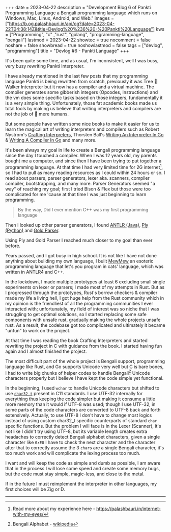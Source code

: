 +++
date = 2023-04-22
description = "Development Blog 6 of Pankti Programming Language a Bengali programming language which runs on Windows, Mac, Linux, Android, and Web."
images = ["https://b.og.palashbauri.in/api/og?date=2023-04-22T04:38:14Z&title=Devlog%20%236%20-%20Pankti%20Language"]
kws = ["Programming", "c" ,"rust", "golang", "programming-language", "bengali"]
lastmod = 2023-04-22
showtoc = true
nocomment = false
noshare = false
showbread = true
noshowlastmod = false
tags = ["devlog", "programming"]
title = "Devlog #6 - Pankti Language"
+++

It's been quite some time, and as usual, I'm inconsistent, well I was busy, very busy rewriting Pankti Interpreter.

I have already mentioned in the last few posts that my programming language Pankti is being rewritten from scratch, previously it was Tree 🌳 Walker Interpreter but it now has a compiler and a virtual machine. The compiler generates some gibberish integers (Opcodes, Instructions) and the vm does some specific tasks based on those integers, fundamentally it is a very simple thing. Unfortunately, those fat academic books made us total fools by making us believe that writing interpreters and compilers are not the job of 🤹 mere humans. 

But some people have written some nice books to make it easier for us to learn the magical art of writing interpreters and compilers such as Robert Nystrom's [Crafting Interpreters](https://craftinginterpreters.com/), Thorsten Ball's [Writing An Interpreter In Go](https://interpreterbook.com/) & [Writing A Compiler In Go](https://compilerbook.com/) and many more.

It's been always my goal in life to create a Bengali programming language since the day I touched a compiler. When I was 12 years old, my parents bought me a computer, and since then I have been trying to put together a programming language. At that time I had very limited time for 2G internet[^1], so I had to pull as many reading resources as I could within 24 hours or so. I read about parsers,  parser generators, lexer aka. scanners, compiler compiler, bootstrapping, and many more. Parser Generators seemed "a way" of reaching my goal; first I tried Bison & Flex but those were too complicated for me 'cause at that time I was just beginning to learn programming. 

> By the way, Did I ever mention C++ was my first programming language

Then I looked up other parser generators, I found [ANTLR (Java)](https://www.antlr.org/), [Ply (Python)](https://github.com/dabeaz/ply) and [Gold Parser](http://www.goldparser.org/).

Using Ply and Gold Parser I reached much closer to my goal than ever before.

Years passed, and I got busy in high school. It is not like I have not done anything about building my own language, I built [MewMew](https://github.com/bauripalash/mewmew) an esoteric programming language that let's you program in cats' language, which was written in ANTLR4 and C++.

In the lockdown, I made multiple prototypes at least 6 excluding small single experiments on lexer or parsers; I made most of my attempts in Rust. But as I progressed through the prototypes, Rust's borrow checkers & compiler made my life a living hell, I got huge help from the Rust community which in my opinion is the friendliest of all the programming communities I ever interacted with; unfortunately, my field of interest was so niche that I was struggling to get optimal solutions, so I started replacing some safe components with unsafe rust, gradually making the whole projects unsafe rust. As a result, the codebase got too complicated and ultimately it became "unfun" to work on the project.

At that time I was reading the book Crafting Interpreters and started rewriting the project in C with guidance from the book. I started having fun again and I almost finished the project. 

The most difficult part of the whole project is Bengali support, programming language like Rust, and Go supports Unicode very well but C is bare bones, I had to write big chunks of helper codes to handle Bengali[^2] Unicode characters properly but I believe I have kept the code simple yet functional.

In the beginning, I used `wchar` to handle Unicode characters but shifted to use [`char32_t`](https://en.cppreference.com/w/c/string/multibyte/char32_t) present in C11 standards. I use UTF-32 internally for everything thus keeping the code simpler but making it consume a little more memory than it would if UTF-8 was used; though I use UTF-32, in some parts of the code characters are converted to UTF-8 back and forth extensively. Actually, to use UTF-8 I don't have to change most logics instead of using custom char32_t specific counterparts of standard `char` specific functions. But the problem I will face is in the Lexer (Scanner), it's not like I didn't try using UTF-8, but its variable length creates extra headaches to correctly detect Bengali alphabet characters, given a single character like `0xE0` I have to check the next character and the character after that to correctly assume the 3 `char`s are a single Bengali character, it's too much work and will complicate the lexing process too much.

I want and will keep the code as simple and dumb as possible, I am aware that in the process I will lose some speed and create some memory bugs, but the code must stay simple, magic-less, and close to the metal.

If in the future I must reimplement the interpreter in other languages, my first choices will be Zig or D.

---
[^1]: Read more about my experience here - <https://palashbauri.in/internet-with-my-eyes/>
[^2]: Bengali Alphabet - [wikipedia](https://en.m.wikipedia.org/wiki/Bengali_alphabet)